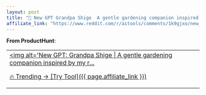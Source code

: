 ```yaml
---
layout: post
title: "🚀 New GPT Grandpa Shige  A gentle gardening companion inspired by my real gra"
affiliate_link: "https://www.reddit.com/r/aitools/comments/1k9gjxo/new_gpt_grandpa_shige_a_gentle_gardening/?ref=autoverse&utm_source=autoverse"
---
```


**From ProductHunt**:  
*<table> <tr><td> <a href='https://www.reddit.com/r/aitools/comments/1k9gjxo/new_gpt_grandpa_shige_a_gentle_gardening/'> <img alt='New GPT: Grandpa Shige | A gentle gardening companion inspired by my r...*

🔥 Trending → [Try Tool]({{ page.affiliate_link }})  

